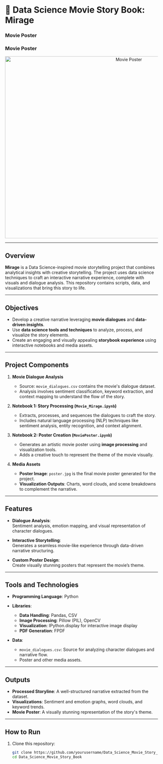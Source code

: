 # 🎥 Data Science Movie Story Book: Mirage  
### Movie Poster  
### Movie Poster  
<p align="center">
  <img src="https://github.com/user-attachments/assets/bb248cad-ee46-4256-a770-467577d6623f" alt="Movie Poster" width="800" height="600">
</p>

---

## Overview  
**Mirage** is a Data Science-inspired movie storytelling project that combines analytical insights with creative storytelling. The project uses data science techniques to craft an interactive narrative experience, complete with visuals and dialogue analysis. This repository contains scripts, data, and visualizations that bring this story to life.

---

## Objectives  
- Develop a creative narrative leveraging **movie dialogues** and **data-driven insights**.  
- Use **data science tools and techniques** to analyze, process, and visualize the story elements.  
- Create an engaging and visually appealing **storybook experience** using interactive notebooks and media assets.  

---

## Project Components  

1. **Movie Dialogue Analysis**  
   - Source: `movie_dialogues.csv` contains the movie's dialogue dataset.  
   - Analysis involves sentiment classification, keyword extraction, and context mapping to understand the flow of the story.  

2. **Notebook 1: Story Processing (`Movie_Mirage.ipynb`)**  
   - Extracts, processes, and sequences the dialogues to craft the story.  
   - Includes natural language processing (NLP) techniques like sentiment analysis, entity recognition, and context alignment.

3. **Notebook 2: Poster Creation (`MoviePoster.ipynb`)**  
   - Generates an artistic movie poster using **image processing** and visualization tools.  
   - Adds a creative touch to represent the theme of the movie visually.

4. **Media Assets**  
   - **Poster Image**: `poster.jpg` is the final movie poster generated for the project.  
   - **Visualization Outputs**: Charts, word clouds, and scene breakdowns to complement the narrative.  

---

## Features  

- **Dialogue Analysis**:  
   Sentiment analysis, emotion mapping, and visual representation of character dialogues.  

- **Interactive Storytelling**:  
   Generates a seamless movie-like experience through data-driven narrative structuring.  

- **Custom Poster Design**:  
   Create visually stunning posters that represent the movie’s theme.  

---
## Tools and Technologies  

- **Programming Language**: Python  
- **Libraries**:  
  - **Data Handling**: Pandas, CSV  
  - **Image Processing**: Pillow (PIL), OpenCV  
  - **Visualization**: IPython.display for interactive image display  
  - **PDF Generation**: FPDF  

- **Data**:  
  - `movie_dialogues.csv`: Source for analyzing character dialogues and narrative flow.  
  - Poster and other media assets.  

---

## Outputs  

- **Processed Storyline**: A well-structured narrative extracted from the dataset.  
- **Visualizations**: Sentiment and emotion graphs, word clouds, and keyword trends.  
- **Movie Poster**: A visually stunning representation of the story's theme.  

---

## How to Run  

1. Clone this repository:  
   ```bash
   git clone https://github.com/yourusername/Data_Science_Movie_Story_Book.git
   cd Data_Science_Movie_Story_Book

